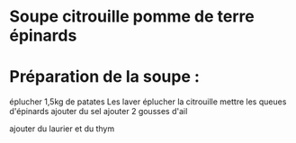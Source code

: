 # Soupe citrouille pomme de terre épinards

# Préparation de la soupe :

éplucher 1,5kg de patates
Les laver
éplucher la citrouille
mettre les queues d'épinards
ajouter du sel
ajouter 2 gousses d'ail

ajouter du laurier et du thym
